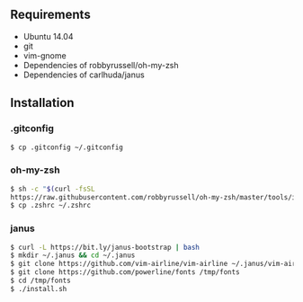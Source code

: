 ## Requirements

- Ubuntu 14.04
- git
- vim-gnome
- Dependencies of robbyrussell/oh-my-zsh
- Dependencies of carlhuda/janus

## Installation

### .gitconfig

```bash
$ cp .gitconfig ~/.gitconfig
```

### oh-my-zsh

```bash
$ sh -c "$(curl -fsSL
https://raw.githubusercontent.com/robbyrussell/oh-my-zsh/master/tools/install.sh)"
$ cp .zshrc ~/.zshrc
```

### janus

```bash
$ curl -L https://bit.ly/janus-bootstrap | bash
$ mkdir ~/.janus && cd ~/.janus
$ git clone https://github.com/vim-airline/vim-airline ~/.janus/vim-airline
$ git clone https://github.com/powerline/fonts /tmp/fonts
$ cd /tmp/fonts
$ ./install.sh
```
